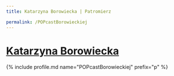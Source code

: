 ```yaml
---
title: Katarzyna Borowiecka | Patromierz

permalink: /POPcastBorowieckiej
---
```


# [Katarzyna Borowiecka](https://patronite.pl/POPcastBorowieckiej)

{% include profile.md name="POPcastBorowieckiej" prefix="p" %}
